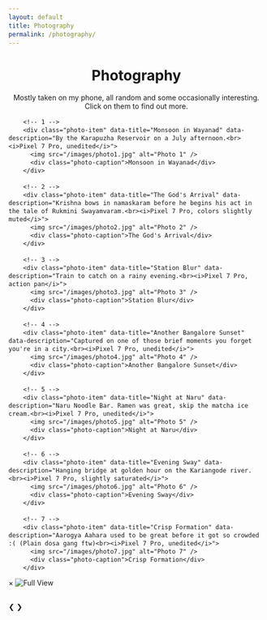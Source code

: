 ```yaml
---
layout: default
title: Photography
permalink: /photography/
---
```


<h1 style="text-align: center;">Photography</h1>
<p class="subheading" style="text-align: center;">Mostly taken on my phone, all random and some occasionally interesting. Click on them to find out more.</p>

<!-- Main photo grid -->
<div class="photo-grid">


		<!-- 1 -->
		<div class="photo-item" data-title="Monsoon in Wayanad" data-description="By the Karapuzha Reservoir on a July afternoon.<br><i>Pixel 7 Pro, unedited</i>">
		  <img src="/images/photo1.jpg" alt="Photo 1" />
		  <div class="photo-caption">Monsoon in Wayanad</div>
		</div>

		<!-- 2 -->
		<div class="photo-item" data-title="The God's Arrival" data-description="Krishna bows in namaskaram before he begins his act in the tale of Rukmini Swayamvaram.<br><i>Pixel 7 Pro, colors slightly muted</i>">
		  <img src="/images/photo2.jpg" alt="Photo 2" />
		  <div class="photo-caption">The God's Arrival</div>
		</div>

		<!-- 3 -->
		<div class="photo-item" data-title="Station Blur" data-description="Train to catch on a rainy evening.<br><i>Pixel 7 Pro, action pan</i>">
		  <img src="/images/photo3.jpg" alt="Photo 3" />
		  <div class="photo-caption">Station Blur</div>
		</div>

		<!-- 4 -->
		<div class="photo-item" data-title="Another Bangalore Sunset" data-description="Captured on one of those brief moments you forget you're in a city.<br><i>Pixel 7 Pro, unedited</i>">
		  <img src="/images/photo4.jpg" alt="Photo 4" />
		  <div class="photo-caption">Another Bangalore Sunset</div>
		</div>

		<!-- 5 -->
		<div class="photo-item" data-title="Night at Naru" data-description="Naru Noodle Bar. Ramen was great, skip the matcha ice cream.<br><i>Pixel 7 Pro, unedited</i>">
		  <img src="/images/photo5.jpg" alt="Photo 5" />
		  <div class="photo-caption">Night at Naru</div>
		</div>

		<!-- 6 -->
		<div class="photo-item" data-title="Evening Sway" data-description="Hanging bridge at golden hour on the Kariangode river.<br><i>Pixel 7 Pro, slightly saturated</i>">
		  <img src="/images/photo6.jpg" alt="Photo 6" />
		  <div class="photo-caption">Evening Sway</div>
		</div>

		<!-- 7 -->
		<div class="photo-item" data-title="Crisp Formation" data-description="Aarogya Aahara used to be great before it got so crowded :( (Plain dosa gang ftw)<br><i>Pixel 7 Pro, unedited</i>">
		  <img src="/images/photo7.jpg" alt="Photo 7" />
		  <div class="photo-caption">Crisp Formation</div>
		</div>
		
		
		
</div>

<!-- Lightbox Modal (hidden by default) -->
<div id="photo-modal" class="photo-modal">
  <span class="close-btn">&times;</span>
  <img class="modal-image" src="" alt="Full View" />
  <div class="modal-caption">
    <h2 class="modal-title"></h2>
    <p class="modal-description"></p>
  </div>
  <div class="modal-nav">
    <span class="prev">&#10094;</span>
    <span class="next">&#10095;</span>
  </div>
</div>

<!-- ===== Lightbox Functionality ===== -->
<script>
  const modal = document.getElementById("photo-modal");
  const modalImg = modal.querySelector(".modal-image");
  const modalTitle = modal.querySelector(".modal-title");
  const modalDesc = modal.querySelector(".modal-description");
  const closeBtn = modal.querySelector(".close-btn");
  const prevBtn = modal.querySelector(".prev");
  const nextBtn = modal.querySelector(".next");
  const photoItems = Array.from(document.querySelectorAll(".photo-item"));

  let currentIndex = 0;

  function openModal(index) {
    const item = photoItems[index];
    modal.classList.add("active");
    modalImg.src = item.querySelector("img").src;
    modalTitle.textContent = item.dataset.title || "";
    modalDesc.innerHTML = item.dataset.description || ""; // ← innerHTML for <br> and <i>
    currentIndex = index;
  }

  function closeModal() {
    modal.classList.remove("active");
  }

  function showNext() {
    currentIndex = (currentIndex + 1) % photoItems.length;
    openModal(currentIndex);
  }

  function showPrev() {
    currentIndex = (currentIndex - 1 + photoItems.length) % photoItems.length;
    openModal(currentIndex);
  }

  // Attach click listeners to each photo
  photoItems.forEach((item, index) => {
    item.addEventListener("click", () => openModal(index));
  });

  // Navigation and close
  closeBtn.addEventListener("click", closeModal);
  nextBtn.addEventListener("click", showNext);
  prevBtn.addEventListener("click", showPrev);

  // Keyboard support
  window.addEventListener("keydown", (e) => {
    if (!modal.classList.contains("active")) return;
    if (e.key === "ArrowRight") showNext();
    if (e.key === "ArrowLeft") showPrev();
    if (e.key === "Escape") closeModal();
  });
</script>
